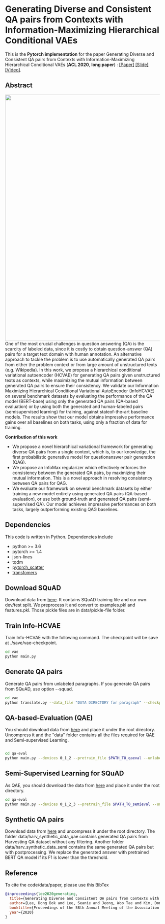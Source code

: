 # Generating Diverse and Consistent QA pairs from Contexts with Information-Maximizing Hierarchical Conditional VAEs
This is the **Pytorch implementation** for the paper Generating Diverse and Consistent QA pairs from Contexts with
Information-Maximizing Hierarchical Conditional VAEs (**ACL 2020**, **long paper**) :
[[Paper]](https://www.aclweb.org/anthology/2020.acl-main.20/) [[Slide]](https://drive.google.com/file/d/17oakiVKIaQ1Y_hSCkGfUIp8P6ORSYjjz/view?usp=sharing) [[Video]](https://slideslive.com/38928851/generating-diverse-and-consistent-qa-pairs-from-contexts-with-informationmaximizing-hierarchical-conditional-vaes).



## Abstract
<img align="middle" width="800" src="https://github.com/seanie12/Info-HCVAE/blob/master/images/concept.png">
One of the most crucial challenges in question answering (QA) is the scarcity of labeled data, since it is costly to obtain question-answer (QA) pairs for a target text domain with human annotation. An alternative approach to
tackle the problem is to use automatically generated QA pairs from either the problem context or from large amount of unstructured texts (e.g. Wikipedia). In this work, we propose a hierarchical conditional variational autoencoder
(HCVAE) for generating QA pairs given unstructured texts as contexts, while maximizing
the mutual information between generated QA pairs to ensure their consistency. We validate
our Information Maximizing Hierarchical Conditional Variational AutoEncoder (InfoHCVAE) on several benchmark datasets by
evaluating the performance of the QA model (BERT-base) using only the generated QA pairs (QA-based evaluation) or by using both the generated and human-labeled pairs (semisupervised learning) for training, against stateof-the-art baseline models. The results show that our model obtains impressive performance gains over all baselines on both tasks,
using only a fraction of data for training.

__Contribution of this work__
- We propose a novel hierarchical variational framework for generating diverse QA pairs from a single context, which is, to our knowledge, the first probabilistic generative model for questionanswer pair generation (QAG). 
- We propose an InfoMax regularizer which effectively enforces the consistency between the
generated QA pairs, by maximizing their mutual information. This is a novel approach in resolving consistency between QA pairs for QAG.
- We evaluate our framework on several benchmark datasets by either training a new model entirely using generated QA pairs (QA-based evaluation), or use both ground-truth and generated QA pairs (semi-supervised QA). Our model
achieves impressive performances on both tasks, largely outperforming existing QAG baselines.


## Dependencies
This code is written in Python. Dependencies include
* python >= 3.6
* pytorch >= 1.4
* json-lines
* tqdm
* [pytorch_scatter](https://github.com/rusty1s/pytorch_scatter)
* [transfomers](https://github.com/huggingface/transformers)


## Download SQuAD 
Download data from [here](https://drive.google.com/file/d/1CdhslOycNFDwnDo7e8c7GaxvYxHrUlFG/view?usp=sharing). It contains SQuAD training file and our own dev/test split. We preprocess it and convert to examples.pkl and features.pkl. Those pickle files are in data/pickle-file folder.


## Train Info-HCVAE
Train Info-HCVAE with the following command. The checkpoint will be save at ./save/vae-checkpoint.
```bash
cd vae
python main.py
```
## Generate QA pairs 
Generate QA pairs from unlabeled paragraphs. If you generate QA pairs from SQuAD, use option --squad.
```bash
cd vae
python translate.py --data_file "DATA DIRECTORY for paragraph" --checkpoint "directory for Info-HCVAE model" --output_file "output file directory" --k "the number of QA pairs to sample for each paragraph" --ratio "the percentage of context to use"
```


## QA-based-Evaluation (QAE) 
You should download data from [here](https://drive.google.com/file/d/1CdhslOycNFDwnDo7e8c7GaxvYxHrUlFG/view?usp=sharing) and place it under the root directory. Uncompress it and the "data" folder contains all the files required for QAE and Semi-supervised Learning.
```bash

cd qa-eval
python main.py --devices 0_1_2 --pretrain_file $PATH_TO_qaeval --unlabel_ratio 0.1 --lazy_loader --batch_size 24
```

## Semi-Supervised Learning for SQuAD
As QAE, you should download the data from [here](https://drive.google.com/file/d/1CdhslOycNFDwnDo7e8c7GaxvYxHrUlFG/view?usp=sharing) and place it under the root directory.
```bash
cd qa-eval
python main.py --devices 0_1_2_3 --pretrain_file $PATH_TO_semieval --unlabel_ratio 1.0 --lazy_loader --batch_size 32
```

## Synthetic QA pairs
Download data from [here](https://drive.google.com/file/d/1CdhslOycNFDwnDo7e8c7GaxvYxHrUlFG/view?usp=sharing) and uncompress it under the root directory. The folder data/harv_synthetic_data_qae contains generated QA pairs from Harvesting QA dataset without any filtering. Another folder data/harv_synthetic_data_semi contains the same generated QA pairs but with postprocessing. We replace the generated answer with pretrained BERT QA model if its F1 is lower than the threshold.


## Reference
To cite the code/data/paper, please use this BibTex
```bibtex
@inproceedings{lee2020generating,
  title={Generating Diverse and Consistent QA pairs from Contexts with Information-Maximizing Hierarchical Conditional VAEs},
  author={Lee, Dong Bok and Lee, Seanie and Jeong, Woo Tae and Kim, Donghwan and Hwang, Sung Ju},
  booktitle={Proceedings of the 58th Annual Meeting of the Association for Computational Linguistics},
  year={2020}
}
```
